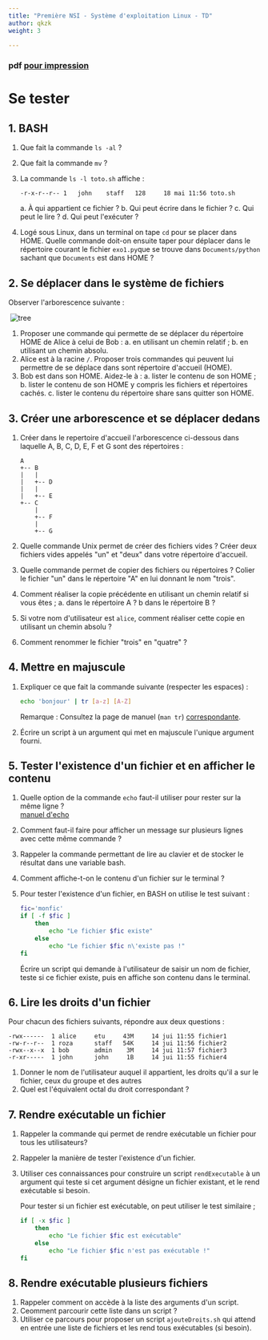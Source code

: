 ```yaml
---
title: "Première NSI - Système d'exploitation Linux - TD"
author: qkzk
weight: 3

---
```


### pdf [pour impression](/uploads/docsnsi/architecture/linux/linux_td.pdf)

# Se tester

## 1. BASH

1. Que fait la commande `ls -al` ?
2. Que fait la commande `mv` ?
3. La commande `ls -l toto.sh` affiche :

    ```
    -r-x-r--r-- 1   john    staff   128     18 mai 11:56 toto.sh
    ```

    a. À qui appartient ce fichier ?
    b. Qui peut écrire dans le fichier ?
    c. Qui peut le lire ?
    d. Qui peut l'exécuter ?

4. Logé sous Linux, dans un terminal on tape `cd` pour se placer dans HOME.
    Quelle commande doit-on ensuite taper pour déplacer dans le répertoire
    courant le fichier `exo1.py`que se trouve dans `Documents/python` sachant
    que `Documents` est dans HOME ?

## 2. Se déplacer dans le système de fichiers

Observer l'arborescence suivante :

$\;$![tree](/uploads/docsnsi/architecture/linux/tree.jpg/tree.jpg)

1. Proposer une commande qui permette de se déplacer du répertoire HOME de 
    Alice à celui de Bob :
    a. en utilisant un chemin relatif ;
    b. en utilisant un chemin absolu.
2. Alice est à la racine `/`. Proposer trois commandes qui peuvent lui
    permettre de se déplace dans sont répertoire d'accueil (HOME).
3. Bob est dans son HOME. Aidez-le à :
    a. lister le contenu de son HOME ;
    b. lister le contenu de son HOME y compris les fichiers et répertoires cachés.
    c. lister le contenu du répertoire share sans quitter son HOME.

## 3. Créer une arborescence et se déplacer dedans

1. Créer dans le repertoire d'accueil l'arborescence ci-dessous dans laquelle
    A, B, C, D, E, F et G sont des répertoires :

    ```
    A
    +-- B
    |   |
    |   +-- D
    |   |
    |   +-- E
    +-- C
        |
        +-- F
        |
        +-- G
    ```

2. Quelle commande Unix permet de créer des fichiers vides ?
    Créer deux fichiers vides appelés "un" et "deux" dans votre
    répertoire d'accueil.
3. Quelle commande permet de copier des fichiers ou répertoires ? Colier le
    fichier "un" dans le répertoire "A" en lui donnant le nom "trois".
4. Comment réaliser la copie précédente en utilisant un chemin relatif si vous
    êtes ;
    a. dans le répertoire A ?
    b  dans le répertoire B ?
5. Si votre nom d'utilisateur est `alice`, comment réaliser cette copie
    en utilisant un chemin absolu ?
6. Comment renommer le fichier "trois" en "quatre" ?

## 4. Mettre en majuscule

1. Expliquer ce que fait la commande suivante (respecter les espaces) :

    ```bash
    echo 'bonjour' | tr [a-z] [A-Z]
    ```

   Remarque : Consultez la page de manuel (`man tr`) 
   [correspondante](http://www.linux-france.org/article/man-fr/man1/tr-1.html).

2. Écrire un script à un argument qui met en majuscule l'unique argument fourni.

## 5. Tester l'existence d'un fichier et en afficher le contenu

1. Quelle option de la commande `echo` faut-il utiliser pour rester sur la même
    ligne ?\
    [manuel d'echo](http://www.linux-france.org/article/man-fr/man1/echo-1.html)
2. Comment faut-il faire pour afficher un message sur plusieurs lignes avec
    cette même commande ?
3. Rappeler la commande permettant de lire au clavier et de stocker le résultat
    dans une variable bash.
4. Comment affiche-t-on le contenu d'un fichier sur le terminal ?
5. Pour tester l'existence d'un fichier, en BASH on utilise le test suivant :

    ```bash
    fic='monfic'
    if [ -f $fic ]
        then
            echo "Le fichier $fic existe"
        else
            echo "Le fichier $fic n\'existe pas !"
    fi
    ```

    Écrire un script qui demande à l'utilisateur de saisir un nom de fichier,
    teste si ce fichier existe, puis en affiche son contenu dans le terminal.

## 6. Lire les droits d'un fichier

Pour chacun des fichiers suivants, répondre aux deux questions :

```
-rwx------  1 alice     etu     43M     14 jui 11:55 fichier1
-rw-r--r--  1 roza      staff   54K     14 jui 11:56 fichier2
-rwx--x--x  1 bob       admin    3M     14 jui 11:57 fichier3
-r-xr-----  1 john      john     1B     14 jui 11:55 fichier4
```

1. Donner le nom de l'utilisateur auquel il appartient, les droits qu'il a
    sur le fichier, ceux du groupe et des autres
2. Quel est l'équivalent octal du droit correspondant ?

## 7. Rendre exécutable un fichier

1. Rappeler la commande qui permet de rendre exécutable un fichier pour tous
    les utilisateurs?
2. Rappeler la manière de tester l'existence d'un fichier.
3. Utiliser ces connaissances pour construire un script `rendExecutable` à un
    argument qui teste si cet argument désigne un fichier existant, et le
    rend exécutable si besoin.

    Pour tester si un fichier est exécutable, on peut utiliser le test
    similaire ;

    ```bash
    if [ -x $fic ]
        then
            echo "Le fichier $fic est exécutable"
        else
            echo "Le fichier $fic n'est pas exécutable !"
    fi
    ```

## 8. Rendre exécutable plusieurs fichiers

1. Rappeler comment on accède à la liste des arguments d'un script.
2. Ceomment parcourir cette liste dans un script ?
3. Utiliser ce parcours pour proposer un script `ajouteDroits.sh` qui attend
    en entrée une liste de fichiers et les rend tous exécutables (si besoin).


